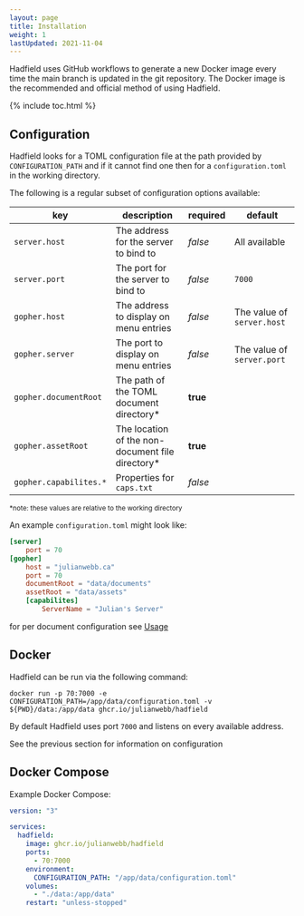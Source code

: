 ```yaml
---
layout: page
title: Installation
weight: 1
lastUpdated: 2021-11-04
---
```


Hadfield uses GitHub workflows to generate a new Docker image every time the main branch is updated in the git repository. The Docker image is the recommended and official method of using Hadfield.

{% include toc.html %}

## Configuration

Hadfield looks for a TOML configuration file at the path provided by `CONFIGURATION_PATH` and if it cannot find one then for a `configuration.toml` in the working directory.

The following is a regular subset of configuration options available:

**key** | **description** | **required** | **default**
--- | --- | --- | ---
`server.host` | The address for the server to bind to | *false* | All available
`server.port` | The port for the server to bind to | *false* | `7000`
`gopher.host` | The address to display on menu entries | *false* | The value of `server.host`
`gopher.server` | The port to display on menu entries | *false* | The value of `server.port`
`gopher.documentRoot` | The path of the TOML document directory* | **true**
`gopher.assetRoot` | The location of the non-document file directory* | **true**
`gopher.capabilites.*` | Properties for `caps.txt` | *false*

<sup>*note: these values are relative to the working directory</sup>

An example `configuration.toml` might look like:   
```toml
[server]
	port = 70
[gopher]
	host = "julianwebb.ca"
	port = 70
	documentRoot = "data/documents"
	assetRoot = "data/assets"
	[capabilites]
		ServerName = "Julian's Server"
```

for per document configuration see [Usage](/usage/)

## Docker

Hadfield can be run via the following command:

`docker run -p 70:7000 -e CONFIGURATION_PATH=/app/data/configuration.toml -v ${PWD}/data:/app/data ghcr.io/julianwebb/hadfield`

By default Hadfield uses port `7000` and listens on every available address.

See the previous section for information on configuration

## Docker Compose

Example Docker Compose:
```yaml
version: "3"

services:
  hadfield:
    image: ghcr.io/julianwebb/hadfield
    ports:
      - 70:7000
    environment:
      CONFIGURATION_PATH: "/app/data/configuration.toml"
    volumes:
      - "./data:/app/data"
    restart: "unless-stopped"
```

